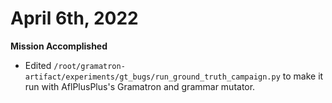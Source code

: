 # April 6th, 2022
**Mission Accomplished**
- Edited `/root/gramatron-artifact/experiments/gt_bugs/run_ground_truth_campaign.py` to make it run with AflPlusPlus's Gramatron and grammar mutator. 
